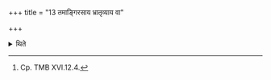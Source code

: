 +++
title = "13 तमाङ्गिरसाय भ्रातृव्याय वा"

+++

<details><summary>थिते</summary>

13. (The sacrificer) should give that (horse) to a (Brahmin) of Aṅgiras (-family) or to an enemy.[^1]   

[^1]: Cp. TMB XVI.12.4.  

</details>
